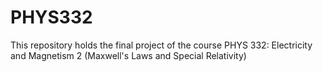 # PHYS332
This repository holds the final project of the course PHYS 332: Electricity and Magnetism 2 (Maxwell's Laws and Special Relativity)
